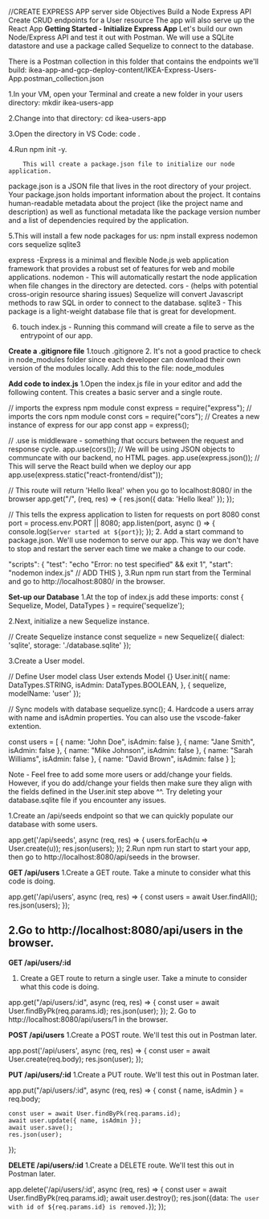 //CREATE EXPRESS APP server side
Objectives
Build a Node Express API
Create CRUD endpoints for a User resource
The app will also serve up the React App
**Getting Started - Initialize Express App**
Let's build our own Node/Express API and test it out with Postman. We will use a SQLite datastore and use a package called Sequelize to connect to the database.

There is a Postman collection in this folder that contains the endpoints we'll build: ikea-app-and-gcp-deploy-content/IKEA-Express-Users-App.postman_collection.json

1.In your VM, open your Terminal and create a new folder in your users directory: mkdir ikea-users-app

2.Change into that directory: cd ikea-users-app

3.Open the directory in VS Code: code .

4.Run npm init -y.

        This will create a package.json file to initialize our node application.
package.json is a JSON file that lives in the root directory of your project. Your package.json holds important information about the project. It contains human-readable metadata about the project (like the project name and description) as well as functional metadata like the package version number and a list of dependencies required by the application.

5.This will install a few node packages for us: npm install express nodemon cors sequelize sqlite3

express -Express is a minimal and flexible Node.js web application framework that provides a robust set of features for web and mobile applications.
nodemon - This will automatically restart the node application when file changes in the directory are detected.
cors - (helps with potential cross-origin resource sharing issues)
Sequelize will convert Javascript methods to raw SQL in order to connect to the database.
sqlite3 - This package is a light-weight database file that is great for development.

6. touch index.js - Running this command will create a file to serve as the entrypoint of our app.

**Create a .gitignore file**
1.touch .gitignore
2. It's not a good practice to check in node_modules folder since each developer can download their own version of the modules locally. Add this to the file: node_modules

**Add code to index.js**
1.Open the index.js file in your editor and add the following content. This creates a basic server and a single route.

// imports the express npm module
const express = require("express");
// imports the cors npm module
const cors = require("cors");
// Creates a new instance of express for our app
const app = express();

// .use is middleware - something that occurs between the request and response cycle.
app.use(cors());
 // We will be using JSON objects to communcate with our backend, no HTML pages.
app.use(express.json());
// This will serve the React build when we deploy our app
app.use(express.static("react-frontend/dist"));

// This route will return 'Hello Ikea!' when you go to localhost:8080/ in the browser
app.get("/", (req, res) => {
    res.json({ data: 'Hello Ikea!' });
});

// This tells the express application to listen for requests on port 8080
const port = process.env.PORT || 8080;
app.listen(port, async () => {
    console.log(`Server started at ${port}`);
});
2. Add a start command to package.json. We'll use nodemon to serve our app. This way we don't have to stop and restart the server each time we make a change to our code.

"scripts": {
    "test": "echo \"Error: no test specified\" && exit 1",
    "start": "nodemon index.js" // ADD THIS
}, 
3.Run npm run start from the Terminal and go to http://localhost:8080/ in the browser.

**Set-up our Database**
1.At the top of index.js add these imports:
const { Sequelize, Model, DataTypes } = require('sequelize');

2.Next, initialize a new Sequelize instance.

// Create Sequelize instance
const sequelize = new Sequelize({
    dialect: 'sqlite',
    storage: './database.sqlite'
});

3.Create a User model.

// Define User model
class User extends Model {}
User.init({
    name: DataTypes.STRING,
    isAdmin: DataTypes.BOOLEAN,
}, { sequelize, modelName: 'user' });

// Sync models with database
sequelize.sync();
4. Hardcode a users array with name and isAdmin properties. You can also use the vscode-faker extention.

const users = [
    { name: "John Doe",  isAdmin: false },
    { name: "Jane Smith", isAdmin: false },
    { name: "Mike Johnson", isAdmin: false  },
    { name: "Sarah Williams", isAdmin: false  },
    { name: "David Brown", isAdmin: false  }
];

Note - Feel free to add some more users or add/change your fields. However, if you do add/change your fields then make sure they align with the fields defined in the User.init step above ^^. Try deleting your database.sqlite file if you encounter any issues.

1.Create an /api/seeds endpoint so that we can quickly populate our database with some users.

app.get('/api/seeds', async (req, res) => {
    users.forEach(u => User.create(u));
    res.json(users);
});
2.Run npm run start to start your app, then go to http://localhost:8080/api/seeds in the browser.

**GET /api/users**
1.Create a GET route. Take a minute to consider what this code is doing.

app.get('/api/users', async (req, res) => {
    const users = await User.findAll();
    res.json(users);
});

2.Go to http://localhost:8080/api/users in the browser.
------------------------------------------------------------
**GET /api/users/:id**
1. Create a GET route to return a single user. Take a minute to consider what this code is doing.

app.get("/api/users/:id", async (req, res) => {
    const user = await User.findByPk(req.params.id);
    res.json(user);
});
2. Go to http://localhost:8080/api/users/1 in the browser.

**POST /api/users**
1.Create a POST route. We'll test this out in Postman later.

app.post('/api/users', async (req, res) => {
    const user = await User.create(req.body);
    res.json(user);
});

**PUT /api/users/:id**
1.Create a PUT route. We'll test this out in Postman later.

app.put("/api/users/:id", async (req, res) => {
    const { name, isAdmin } = req.body;

    const user = await User.findByPk(req.params.id);
    await user.update({ name, isAdmin });
    await user.save();
    res.json(user);
});

**DELETE /api/users/:id**
1.Create a DELETE route. We'll test this out in Postman later.

app.delete('/api/users/:id', async (req, res) => {
    const user = await User.findByPk(req.params.id);
    await user.destroy();
    res.json({data: `The user with id of ${req.params.id} is removed.`});
});




